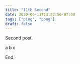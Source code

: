 ```yaml
---
title: "11th Second"
date: 2020-06-11T13:52:56-07:00
tags: ["ping", "pong"]
draft: false
---
```


Second post.

a b c

End.

